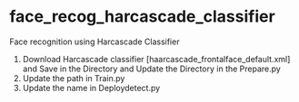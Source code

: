 # face_recog_harcascade_classifier
Face recognition using Harcascade Classifier



1. Download Harcascade classifier [haarcascade_frontalface_default.xml] and Save in the Directory and Update the Directory in the Prepare.py
2. Update the path in Train.py
3. Update the name in Deploydetect.py
